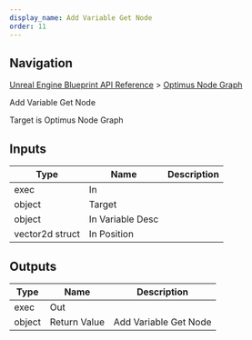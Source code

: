 ```yaml
---
display_name: Add Variable Get Node
order: 11
---
```

## Navigation

[Unreal Engine Blueprint API Reference](https://dev.epicgames.com/documentation/en-us/unreal-engine/BlueprintAPI) > [Optimus Node Graph](https://dev.epicgames.com/documentation/en-us/unreal-engine/BlueprintAPI/OptimusNodeGraph)

Add Variable Get Node

Target is Optimus Node Graph

## Inputs

| Type | Name | Description |
| --- | --- | --- |
| exec | In |  |
| object | Target |  |
| object | In Variable Desc |  |
| vector2d struct | In Position |  |

## Outputs

| Type | Name | Description |
| --- | --- | --- |
| exec | Out |  |
| object | Return Value | Add Variable Get Node |
